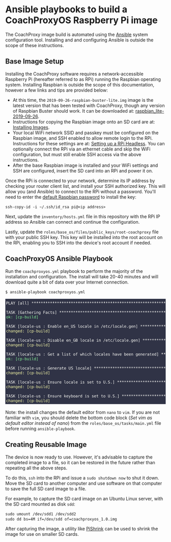 Ansible playbooks to build a CoachProxyOS Raspberry Pi image
============================================================

The CoachProxy image build is automated using the
[Ansible](https://docs.ansible.com/ansible/latest/index.html) system
configuration tool. Installing and and configuring Ansible is outside
the scope of these instructions.

Base Image Setup
----------------

Installing the CoachProxy software requires a network-accessible
Raspberry Pi (hereafter referred to as RPi) running the Raspbian
operating system. Installing Raspbian is outside the scope of this
documentation, however a few links and tips are provided below:

* At this time, the `2019-09-26-raspbian-buster-lite.img` image is the
  latest version that has been tested with CoachProxy, though any version
  of Raspbian Buster should work. It can be downloaded at:
  [raspbian_lite-2019-09-26](https://downloads.raspberrypi.org/raspbian_lite/images/raspbian_lite-2019-09-30/).
* Instructions for copying the Raspbian image onto an SD card are at:
  [Installing Images](https://www.raspberrypi.org/documentation/installation/installing-images/).
* Your local WiFi network SSID and passkey must be configured on the Raspbian
  image, and SSH enabled to allow remote login to the RPi. Instructions for
  these settings are at:
  [Setting up a RPi Headless](https://www.raspberrypi.org/documentation/configuration/wireless/headless.md).
  You can optionally connect the RPi via an ethernet cable and skip the WiFi
  configuration, but must still enable SSH access via the above
  instructions.
* After the base Raspbian image is installed and your WiFi settings and SSH
  are configured, insert the SD card into an RPi and power it on.

Once the RPi is connected to your network, determine its IP address by
checking your router client list, and install your SSH authorized key.
This will allow you (and Ansible) to connect to the RPi without a
password. You'll need to enter the [default Raspbian
password](https://www.raspberrypi.org/documentation/linux/usage/users.md)
to install the key:

```
ssh-copy-id -i ~/.ssh/id_rsa pi@<ip address>
```

Next, update the `inventory/hosts.yml` file in this repository with the
RPi IP address so Ansible can connect and continue the configuration.

Lastly, update the `roles/base_os/files/public_keys/root-coachproxy` file
with your public SSH key. This key will be installed into the root
account on the RPi, enabling you to SSH into the device's root account
if needed.

CoachProxyOS Ansible Playbook
-----------------------------

Run the `coachproxyos.yml` playbook to perform the majority of the
installation and configuration. The install will take 20-40 minutes
and will download quite a bit of data over your Internet connection.

```
$ ansible-playbook coachproxyos.yml
```

![Ansible playbook output](images/ansible-1.png)

Note: the install changes the default editor from `nano` to `vim`. If
you are not familiar with `vim`, you should delete the bottom code block
(_Set vim as default editor instead of nano_) from the
`roles/base_os/tasks/main.yml` file before running `ansible-playbook`.

Creating Reusable Image
-----------------------

The device is now ready to use. However, it's advisable to capture the
completed image to a file, so it can be restored in the future rather
than repeating all the above steps.

To do this, `ssh` into the RPi and issue a `sudo shutdown now` to shut
it down. Move the SD card to another computer and use software on that
computer to save the full SD card image to a file.

For example, to capture the SD card image on an Ubuntu Linux server,
with the SD card mounted as disk `sdd`:

```
sudo umount /dev/sdd1 /dev/sdd2
sudo dd bs=4M if=/dev/sdd of=coachproxyos_1.0.img
```

After capturing the image, a utility like
[PiShrink](https://github.com/Drewsif/PiShrink) can be used to shrink
the image for use on smaller SD cards.
